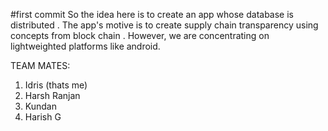 #first commit
So the idea here is to create an app whose database is distributed . The app's motive is to create supply chain transparency using concepts from block chain . However, we are concentrating on lightweighted platforms like android.

TEAM MATES:
1. Idris (thats me)
2. Harsh Ranjan
3. Kundan
4. Harish G
